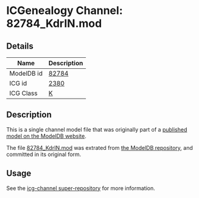 # ICGenealogy Channel: 82784\_KdrIN.mod

## Details

Name | Description
---- | -----------
ModelDB id | [82784](http://senselab.med.yale.edu/ModelDB/ShowModel.cshtml?model=82784)
ICG id | [2380](http://icg.neurotheory.ox.ac.uk/channels/1/2380)
ICG Class | [K](http://icg.neurotheory.ox.ac.uk/channels/1)

## Description

This is a single channel model file that was originally part of a [published model on the ModelDB website](http://senselab.med.yale.edu/mModelDB/ShowModel.cshtml?model=82784).

The file [82784\_KdrIN.mod](82784_KdrIN.mod) was extrated from [the ModelDB repository](http://senselab.med.yale.edu/ModelDB/ShowModel.cshtml?model=82784), and committed in its original form.

## Usage

See the [icg-channel super-repository](https://github.com/icgenealogy/icg-channels) for more information.